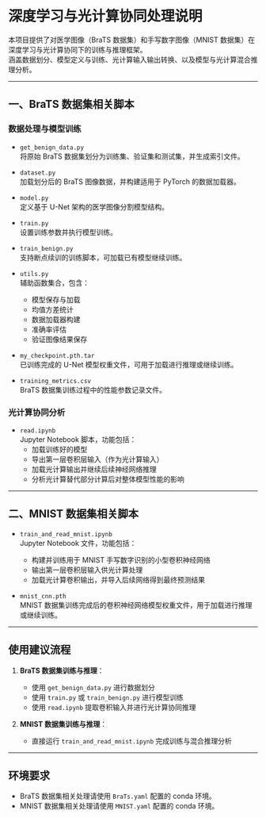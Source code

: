 # 深度学习与光计算协同处理说明

本项目提供了对医学图像（BraTS 数据集）和手写数字图像（MNIST 数据集）在深度学习与光计算协同下的训练与推理框架。  
涵盖数据划分、模型定义与训练、光计算输入输出转换、以及模型与光计算混合推理分析。

---

## 一、BraTS 数据集相关脚本

### 数据处理与模型训练

- `get_benign_data.py`  
  将原始 BraTS 数据集划分为训练集、验证集和测试集，并生成索引文件。

- `dataset.py`  
  加载划分后的 BraTS 图像数据，并构建适用于 PyTorch 的数据加载器。

- `model.py`  
  定义基于 U-Net 架构的医学图像分割模型结构。

- `train.py`  
  设置训练参数并执行模型训练。

- `train_benign.py`  
  支持断点续训的训练脚本，可加载已有模型继续训练。

- `utils.py`  
  辅助函数集合，包含：  
  - 模型保存与加载  
  - 均值方差统计  
  - 数据加载器构建  
  - 准确率评估  
  - 验证图像结果保存  

- `my_checkpoint.pth.tar`  
  已训练完成的 U-Net 模型权重文件，可用于加载进行推理或继续训练。

- `training_metrics.csv`  
  BraTS 数据集训练过程中的性能参数记录文件。

### 光计算协同分析

- `read.ipynb`  
  Jupyter Notebook 脚本，功能包括：  
  - 加载训练好的模型  
  - 导出第一层卷积层输入（作为光计算输入）  
  - 加载光计算输出并继续后续神经网络推理  
  - 分析光计算替代部分计算后对整体模型性能的影响  

---

## 二、MNIST 数据集相关脚本

- `train_and_read_mnist.ipynb`  
  Jupyter Notebook 文件，功能包括：  
  - 构建并训练用于 MNIST 手写数字识别的小型卷积神经网络  
  - 输出第一层卷积层输入供光计算处理  
  - 加载光计算卷积输出，并导入后续网络得到最终预测结果  

- `mnist_cnn.pth`  
  MNIST 数据集训练完成后的卷积神经网络模型权重文件，用于加载进行推理或继续训练。

---

## 使用建议流程

1. **BraTS 数据集训练与推理**：  
   - 使用 `get_benign_data.py` 进行数据划分  
   - 使用 `train.py` 或 `train_benign.py` 进行模型训练  
   - 使用 `read.ipynb` 提取卷积输入并进行光计算协同推理  

2. **MNIST 数据集训练与推理**：  
   - 直接运行 `train_and_read_mnist.ipynb` 完成训练与混合推理分析  

---

## 环境要求

- BraTS 数据集相关处理请使用 `BraTs.yaml` 配置的 conda 环境。  
- MNIST 数据集相关处理请使用 `MNIST.yaml` 配置的 conda 环境。

